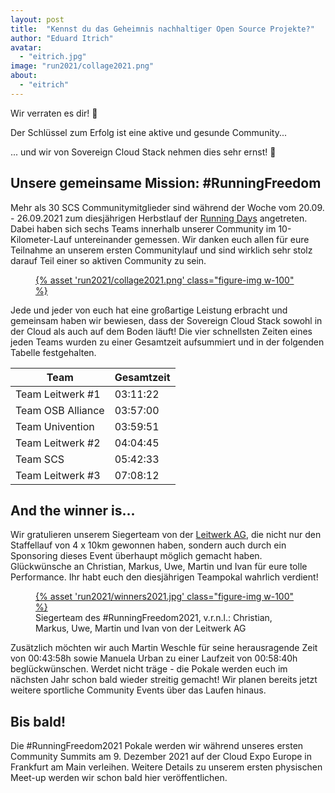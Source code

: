 ```yaml
---
layout: post
title:  "Kennst du das Geheimnis nachhaltiger Open Source Projekte?"
author: "Eduard Itrich"
avatar: 
  - "eitrich.jpg"
image: "run2021/collage2021.png"
about:
  - "eitrich"
---
```


Wir verraten es dir! 🤫

Der Schlüssel zum Erfolg ist eine aktive und gesunde Community...

... und wir von Sovereign Cloud Stack nehmen dies sehr ernst! 👟

## Unsere gemeinsame Mission: #RunningFreedom

Mehr als 30 SCS Communitymitglieder sind während der Woche vom 20.09. - 26.09.2021 zum diesjährigen Herbstlauf der [Running Days](https://laufcampus-runningdays.com/en/) angetreten. Dabei haben sich sechs Teams innerhalb unserer Community im 10-Kilometer-Lauf untereinander gemessen. Wir danken euch allen für eure Teilnahme an unserem ersten Communitylauf und sind wirklich sehr stolz darauf Teil einer so aktiven Community zu sein. 

<figure class="figure mx-auto d-block w-75">
  <a href="{% asset "run2021/collage2021.png" @path %}">
    {% asset 'run2021/collage2021.png' class="figure-img w-100" %}
  </a>
</figure>

Jede und jeder von euch hat eine großartige Leistung erbracht und gemeinsam haben wir bewiesen, dass der Sovereign Cloud Stack sowohl in der Cloud als auch auf dem Boden läuft! Die vier schnellsten Zeiten eines jeden Teams wurden zu einer Gesamtzeit aufsummiert und in der folgenden Tabelle festgehalten.

<div class="table-responsive mb-3" markdown="1">

| Team              | Gesamtzeit  |
|-------------------|----------|
| Team Leitwerk #1  | 03:11:22 |
| Team OSB Alliance | 03:57:00 |
| Team Univention   | 03:59:51 |
| Team Leitwerk #2  | 04:04:45 |
| Team SCS          | 05:42:33 |
| Team Leitwerk #3  | 07:08:12 |

</div>

## And the winner is...

Wir gratulieren unserem Siegerteam von der [Leitwerk AG](https://leitwerk.de), die nicht nur den Staffellauf von 4 x 10km gewonnen haben, sondern auch durch ein Sponsoring dieses Event überhaupt möglich gemacht haben. Glückwünsche an Christian, Markus, Uwe, Martin und Ivan für eure tolle Performance. Ihr habt euch den diesjährigen Teampokal wahrlich verdient!

<figure class="figure mx-auto d-block w-75">
  <a href="{% asset "run2021/winners2021.jpg" @path %}">
    {% asset 'run2021/winners2021.jpg' class="figure-img w-100" %}
  </a>
  <figcaption class="figure-caption">
    Siegerteam des #RunningFreedom2021, v.r.n.l.: Christian, Markus, Uwe, Martin und Ivan von der Leitwerk AG
  </figcaption>
</figure>

Zusätzlich möchten wir auch Martin Weschle für seine herausragende Zeit von 00:43:58h sowie Manuela Urban zu einer Laufzeit von 00:58:40h beglückwünschen. Werdet nicht träge - die Pokale werden euch im nächsten Jahr schon bald wieder streitig gemacht! Wir planen bereits jetzt weitere sportliche Community Events über das Laufen hinaus.

## Bis bald!

Die #RunningFreedom2021 Pokale werden wir während unseres ersten Community Summits am 9. Dezember 2021 auf der Cloud Expo Europe in Frankfurt am Main verleihen. Weitere Details zu unserem ersten physischen Meet-up werden wir schon bald hier veröffentlichen.